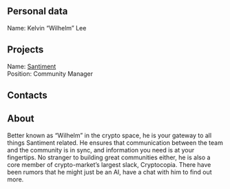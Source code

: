 ## Personal data 
Name: Kelvin “Wilhelm” Lee   

## Projects 
Name: [Santiment](../projects/santiment.md)   
Position: Community Manager    
## Contacts
## About
Better known as “Wilhelm” in the crypto space, he is your gateway to all things Santiment related. He ensures that communication between the team and the community is in sync, and information you need is at your fingertips. No stranger to building great communities either, he is also a core member of crypto-market’s largest slack, Cryptocopia. There have been rumors that he might just be an AI, have a chat with him to find out more.
